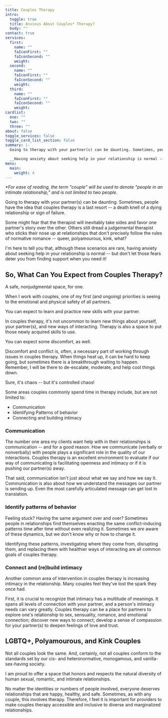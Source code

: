 ```yaml
---
title: Couples Therapy
intro:
  toggle: true
  title: Anxious About Couples* Therapy?
  body: ""
contact: true
services:
  first:
    name: ""
    faIconFirst: ""
    faIconSecond: ""
    weight:
  second:
    name: ""
    faIconFirst: ""
    faIconSecond: ""
    weight:
  third:
    name: ""
    faIconFirst: ""
    faIconSecond: ""
    weight:
cardlist:
  one: ""
  two: ""
  three: ""
about: false
toggle_services: false
toggle_card_list_section: false
summary: |-
  Going to therapy with your partner(s) can be daunting. Sometimes, people have the idea that couples therapy is a last resort -- a death knell of a dying relationship or sign of failure.

  __Having anxiety about seeking help in your relationship is normal -- but don't let those fears deter you from finding support when you need it!__
menu:
  main:
    weight: 4
---
```


_\*For ease of reading, the term "couple" will be used to denote "people in an intimate relationship," and is not limited to two people._

Going to therapy with your partner(s) can be daunting. Sometimes, people have the idea that couples therapy is a last resort -- a death knell of a dying relationship or sign of failure.

Some might fear that the therapist will inevitably take sides and favor one partner's story over the other. Others still dread a judgemental therapist who sticks their nose up at relationships that don't precisely follow the rules of normative romance -- queer, polyamourous, kink, what?

I'm here to tell you that, although these scenarios are rare, having anxiety about seeking help in your relationship is normal -- but don't let those fears deter you from finding support when you need it!

## So, What Can You Expect from Couples Therapy?

A safe, nonjudgmental space, for one.

When I work with couples, one of my first (and ongoing) priorities is seeing to the emotional and physical safety of all partners.

You can expect to learn and practice new skills with your partner.

In couples therapy, it's not uncommon to learn new things about yourself, your partner(s), and new ways of interacting. Therapy is also a space to put those newly acquired skills to use.

You can expect some discomfort, as well.

Discomfort and conflict is, often, a necessary part of working through issues in couples therapy. When things heat up, it can be hard to keep going, but sometimes there is a breakthrough waiting to happen. Remember, I will be there to de-escalate, moderate, and help cool things down.

Sure, it's chaos -- but it's controlled chaos!

Some areas couples commonly spend time in therapy include, but are not limited to:

- Communication
- Identifying Patterns of behavior
- Connecting and building intimacy

### Communication

The number one area my clients want help with in their relationships is communication -- and for a good reason. How we communicate (verbally or nonverbally) with people plays a significant role in the quality of our interactions. Couples therapy is an excellent environment to evaluate if our way of communicating is facilitating openness and intimacy or if it is pushing our partner(s) away.

That said, communication isn't just about what we say and how we say it. Communication is also about how we understand the messages our partner is sending up. Even the most carefully articulated message can get lost in translation.

### Identify patterns of behavior

Feeling stuck? Having the same argument over and over? Sometimes people in relationships find themselves enacting the same conflict-inducing patterns time after time without even realizing it. Sometimes we _are_ aware of these dynamics, but we don't know why or how to change it.

Identifying these patterns, investigating where they come from, disrupting them, and replacing them with healthier ways of interacting are all common goals of couples therapy.

### Connect and (re)build intimacy

Another common area of intervention in couples therapy is increasing intimacy in the relationship. Many couples feel they've lost the spark they once had.

First, it is crucial to recognize that intimacy has a multitude of meanings. It spans all levels of connection with your partner, and a person's intimacy needs can vary greatly. Couples therapy can be a place for partners to explore one's relationship to sex, sensuality, romance, and emotional connection; discover new ways to connect; develop a sense of compassion for your partner(s) to deepen feelings of love and trust.

## LGBTQ+, Polyamourous, and Kink Couples

Not all couples look the same. And, certainly, not all couples conform to the standards set by our cis- and heteronormative, monogamous, and vanilla-sex-having society.

I am proud to offer a space that honors and respects the natural diversity of human sexual, romantic, and intimate relationships.

No matter the identities or numbers of people involved, everyone deserves relationships that are happy, healthy, and safe. Sometimes, as with any couple, this involves therapy. Therefore, I feel it is important for providers to make couples therapy accessible and inclusive to diverse and marginalized relationships.
